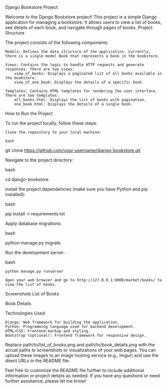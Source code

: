 Django Bookstore Project

Welcome to the Django Bookstore project! This project is a simple Django application for managing a bookstore. It allows users to view a list of books, see details of each book, and navigate through pages of books.
Project Structure

The project consists of the following components:

    Models: Defines the data structure of the application. Currently, there is a single model Book that represents a book in the bookstore.

    Views: Contains the logic to handle HTTP requests and generate responses. There are two views:
        view_of_books: Displays a paginated list of all books available in the bookstore.
        view_of_one_book: Displays the details of a specific book.

    Templates: Contains HTML templates for rendering the user interface. There are two templates:
        all_books.html: Displays the list of books with pagination.
        one_book.html: Displays the details of a single book.

How to Run the Project

To run the project locally, follow these steps:

    Clone the repository to your local machine:

    bash

git clone https://github.com/your-username/django-bookstore.git

Navigate to the project directory:

bash

cd django-bookstore

Install the project dependencies (make sure you have Python and pip installed):

bash

pip install -r requirements.txt

Apply database migrations:

bash

python manage.py migrate

Run the development server:

bash

    python manage.py runserver

    Open your web browser and go to http://127.0.0.1:8000/market/books/ to view the list of books.

Screenshots
List of Books

Book Details

Technologies Used

    Django: Web framework for building the application.
    Python: Programming language used for backend development.
    HTML/CSS: Frontend markup and styling.
    Bootstrap (optional): Frontend framework for responsive design.

Replace path/to/list_of_books.png and path/to/book_details.png with the actual paths to screenshots or visualizations of your web pages. You can upload these images to an image hosting service (e.g., Imgur) and use the direct URLs in the README file.

Feel free to customize the README file further to include additional information or project details as needed. If you have any questions or need further assistance, please let me know!
